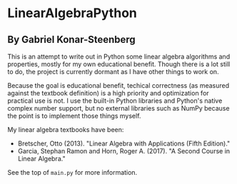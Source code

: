 # LinearAlgebraPython
## By Gabriel Konar-Steenberg
This is an attempt to write out in Python some linear algebra algorithms and properties, mostly for my own educational benefit. Though there is a lot still to do, the project is currently dormant as I have other things to work on.

Because the goal is educational benefit, techical correctness (as measured against the textbook definition) is a high priority and optimization for practical use is not. I use the built-in Python libraries and Python's native complex number support, but no external libraries such as NumPy because the point is to implement those things myself.

My linear algebra textbooks have been:
 * Bretscher, Otto (2013). "Linear Algebra with Applications (Fifth Edition)."
 * Garcia, Stephan Ramon and Horn, Roger A. (2017). "A Second Course in Linear Algebra."

See the top of ```main.py``` for more information.
